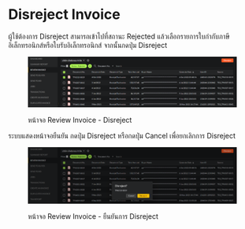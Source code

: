 # Disreject Invoice

ผู้ใช้ต้องการ Disreject สามารถเข้าไปที่สถานะ Rejected แล้วเลือกรายการใบกำกับภาษีอิเล็กทรอนิกส์หรือใบรับอิเล็กทรอนิกส์ จากนั้นกดปุ่ม Disreject

<figure><img src="../../.gitbook/assets/image (139).png" alt=""><figcaption><p>หน้าจอ Review Invoice - Disreject</p></figcaption></figure>

ระบบแสดงหน้าจอยืนยัน กดปุ่ม Disreject หรือกดปุ่ม Cancel เพื่อยกเลิกการ Disreject

<figure><img src="../../.gitbook/assets/image (174).png" alt=""><figcaption><p>หน้าจอ Review Invoice - ยืนยันการ Disreject</p></figcaption></figure>
